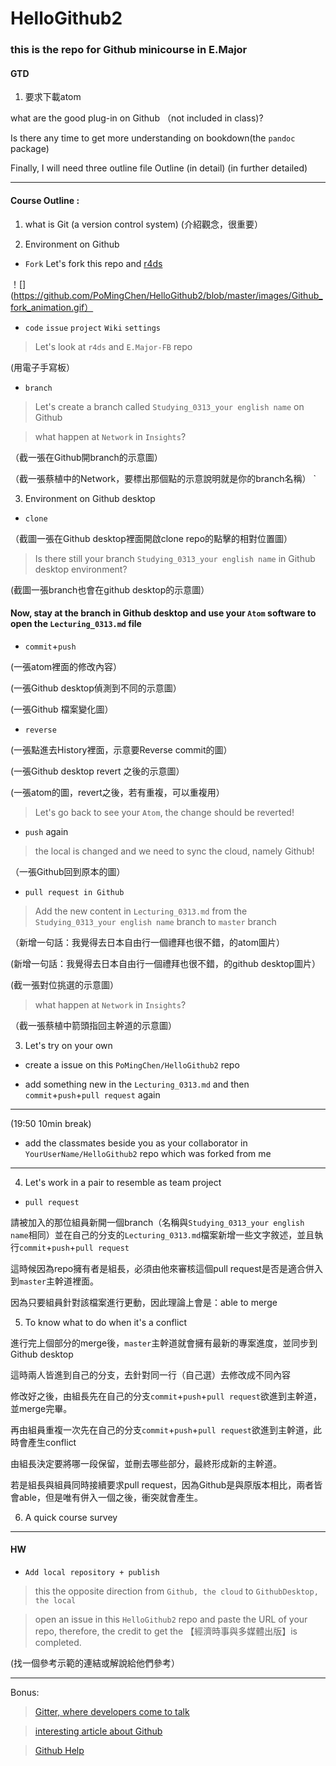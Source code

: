 # HelloGithub2


### this is the repo for Github minicourse in E.Major 

#### GTD

1. 要求下載atom



what are the good plug-in on Github （not included in class)?

Is there any time to get more understanding on bookdown(the `pandoc` package)

Finally, I will need three outline file Outline (in detail) (in further detailed)




---

#### Course Outline : 

 1. what is Git (a version control system) (介紹觀念，很重要）
 
 2. Environment on Github 
 
 - `Fork` Let's fork this repo and [r4ds](https://github.com/hadley/r4ds)
 
 ！[](https://github.com/PoMingChen/HelloGithub2/blob/master/images/Github_fork_animation.gif）
 
 - `code` `issue` `project` `Wiki` `settings`
 > Let's look at `r4ds` and `E.Major-FB` repo
 
 (用電子手寫板）
 
 - `branch` 
 > Let's create a branch called `Studying_0313_your english name` on Github

 > what happen at `Network` in `Insights`?
 
 （截一張在Github開branch的示意圖）
 
 （截一張蔡植中的Network，要標出那個點的示意說明就是你的branch名稱） `
 
 3. Environment on  Github desktop 
 
 - `clone`
 
 （截圖一張在Github desktop裡面開啟clone repo的點擊的相對位置圖）
 
 > Is there still your branch `Studying_0313_your english name` in Github desktop environment?
 
 (截圖一張branch也會在github desktop的示意圖）
 
 #### Now, stay at the branch in Github desktop and use your `Atom` software to open the `Lecturing_0313.md` file
 
 - `commit`+`push`
 
 (一張atom裡面的修改內容）
 
 (一張Github desktop偵測到不同的示意圖）
 
 (一張Github 檔案變化圖）
 
 - `reverse`
 
 (一張點進去History裡面，示意要Reverse commit的圖）
 
 (一張Github desktop revert 之後的示意圖）
 
 (一張atom的圖，revert之後，若有重複，可以重複用）

 > Let's go back to see your `Atom`, the change should be reverted!
 
 - `push` again
 
 > the local is changed and we need to sync the cloud, namely Github!
 
 （一張Github回到原本的圖）
 
 
 
 - `pull request in Github`
 
 > Add the new content in `Lecturing_0313.md` from the `Studying_0313_your english name` branch to `master` branch
 
 （新增一句話：我覺得去日本自由行一個禮拜也很不錯，的atom圖片）
 
  (新增一句話：我覺得去日本自由行一個禮拜也很不錯，的github desktop圖片）
 
 (截一張對位挑選的示意圖）
 
 > what happen at `Network` in `Insights`?
 
 （截一張蔡植中箭頭指回主幹道的示意圖）

 
 3. Let's try on your own 
 
 - create a issue on this `PoMingChen/HelloGithub2` repo
 
 - add something new in the `Lecturing_0313.md` and then `commit`+`push`+`pull request` again
 
 ---
 
 (19:50 10min break)
 
 - add the classmates beside you as your collaborator in `YourUserName/HelloGithub2` repo which was forked from me
 
 --- 
 
 4. Let's work in a pair to resemble as team project 
 
 - `pull request`
 
 請被加入的那位組員新開一個branch（名稱與`Studying_0313_your english name`相同）並在自己的分支的`Lecturing_0313.md`檔案新增一些文字敘述，並且執行`commit`+`push`+`pull request`
 
 這時候因為repo擁有者是組長，必須由他來審核這個pull request是否是適合併入到`master`主幹道裡面。
 
 因為只要組員針對該檔案進行更動，因此理論上會是：able to merge
 
 5. To know what to do when it's a conflict
 
 進行完上個部分的merge後，`master`主幹道就會擁有最新的專案進度，並同步到Github desktop
 
 這時兩人皆進到自己的分支，去針對同一行（自己選）去修改成不同內容
 
 修改好之後，由組長先在自己的分支`commit`+`push`+`pull request`欲進到主幹道，並merge完畢。
 
 再由組員重複一次先在自己的分支`commit`+`push`+`pull request`欲進到主幹道，此時會產生conflict
 
 由組長決定要將哪一段保留，並刪去哪些部分，最終形成新的主幹道。
 
 若是組長與組員同時接續要求pull request，因為Github是與原版本相比，兩者皆會able，但是唯有併入一個之後，衝突就會產生。
 
 
 6. A quick course survey
 
 ---
 
 #### HW
 
 - `Add local repository + publish`
 
 > this the opposite direction from `Github, the cloud` to `GithubDesktop, the local`

 > open an issue in this `HelloGithub2` repo and paste the URL of your repo, therefore, the credit to get the 【經濟時事與多媒體出版】is completed.
 
 (找一個參考示範的連結或解說給他們參考）
 
 ---
 
 Bonus:
 
> [Gitter, where developers come to talk](https://gitter.im/apps)

> [interesting article about Github](https://www.ithome.com.tw/news/95284)

> [Github Help](https://help.github.com)



